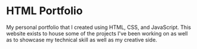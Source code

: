 # HTML Portfolio
My personal portfolio that I created using HTML, CSS, and JavaScript. This website exists to house some of the projects I've been working on as well as to showcase my technical skill as well as my creative side.
